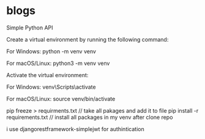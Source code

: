 # blogs
Simple Python API


Create a virtual environment by running the following command:

For Windows:
python -m venv venv

For macOS/Linux:
python3 -m venv venv


Activate the virtual environment:

For Windows:
venv\Scripts\activate

For macOS/Linux:
source venv/bin/activate



 pip freeze > requirments.txt // take all pakages and add it to file 
 pip install -r requirements.txt  // install all packages in my venv after clone repo 

i use djangorestframework-simplejwt for authintication 